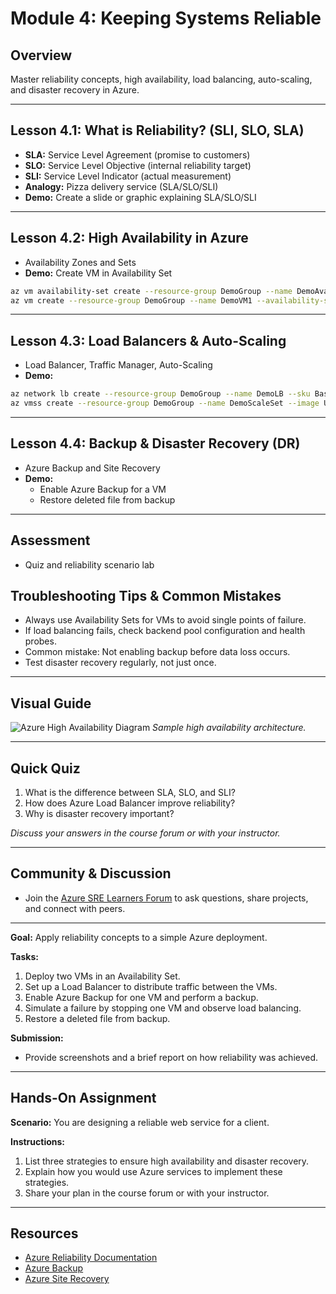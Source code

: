 # Module 4: Keeping Systems Reliable

## Overview
Master reliability concepts, high availability, load balancing, auto-scaling, and disaster recovery in Azure.

---

## Lesson 4.1: What is Reliability? (SLI, SLO, SLA)
- **SLA:** Service Level Agreement (promise to customers)
- **SLO:** Service Level Objective (internal reliability target)
- **SLI:** Service Level Indicator (actual measurement)
- **Analogy:** Pizza delivery service (SLA/SLO/SLI)
- **Demo:** Create a slide or graphic explaining SLA/SLO/SLI

---

## Lesson 4.2: High Availability in Azure
- Availability Zones and Sets
- **Demo:** Create VM in Availability Set
```bash
az vm availability-set create --resource-group DemoGroup --name DemoAvailSet
az vm create --resource-group DemoGroup --name DemoVM1 --availability-set DemoAvailSet --image UbuntuLTS --admin-username azureuser --generate-ssh-keys
```

---

## Lesson 4.3: Load Balancers & Auto-Scaling
- Load Balancer, Traffic Manager, Auto-Scaling
- **Demo:**
```bash
az network lb create --resource-group DemoGroup --name DemoLB --sku Basic --frontend-ip-name DemoFrontEnd --backend-pool-name DemoBackEndPool
az vmss create --resource-group DemoGroup --name DemoScaleSet --image UbuntuLTS --upgrade-policy-mode automatic
```

---

## Lesson 4.4: Backup & Disaster Recovery (DR)
- Azure Backup and Site Recovery
- **Demo:**
  - Enable Azure Backup for a VM
  - Restore deleted file from backup

---

## Assessment
- Quiz and reliability scenario lab


## Troubleshooting Tips & Common Mistakes
- Always use Availability Sets for VMs to avoid single points of failure.
- If load balancing fails, check backend pool configuration and health probes.
- Common mistake: Not enabling backup before data loss occurs.
- Test disaster recovery regularly, not just once.

---

## Visual Guide
![Azure High Availability Diagram](https://learn.microsoft.com/en-us/azure/media/architecture/resiliency/availability-zones-diagram.png)
*Sample high availability architecture.*

---

## Quick Quiz
1. What is the difference between SLA, SLO, and SLI?
2. How does Azure Load Balancer improve reliability?
3. Why is disaster recovery important?

*Discuss your answers in the course forum or with your instructor.*

---

## Community & Discussion
- Join the [Azure SRE Learners Forum](https://techcommunity.microsoft.com/t5/azure/ct-p/Azure) to ask questions, share projects, and connect with peers.

---
**Goal:** Apply reliability concepts to a simple Azure deployment.

**Tasks:**
1. Deploy two VMs in an Availability Set.
2. Set up a Load Balancer to distribute traffic between the VMs.
3. Enable Azure Backup for one VM and perform a backup.
4. Simulate a failure by stopping one VM and observe load balancing.
5. Restore a deleted file from backup.

**Submission:**
- Provide screenshots and a brief report on how reliability was achieved.

---

## Hands-On Assignment
**Scenario:** You are designing a reliable web service for a client.

**Instructions:**
1. List three strategies to ensure high availability and disaster recovery.
2. Explain how you would use Azure services to implement these strategies.
3. Share your plan in the course forum or with your instructor.

---

## Resources
- [Azure Reliability Documentation](https://learn.microsoft.com/en-us/azure/architecture/framework/resiliency/overview)
- [Azure Backup](https://learn.microsoft.com/en-us/azure/backup/)
- [Azure Site Recovery](https://learn.microsoft.com/en-us/azure/site-recovery/)
